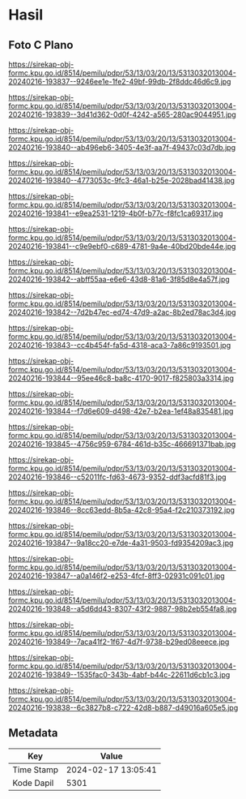 # Hasil

## Foto C Plano

https://sirekap-obj-formc.kpu.go.id/8514/pemilu/pdpr/53/13/03/20/13/5313032013004-20240216-193837--9246ee1e-1fe2-49bf-99db-2f8ddc46d6c9.jpg

https://sirekap-obj-formc.kpu.go.id/8514/pemilu/pdpr/53/13/03/20/13/5313032013004-20240216-193839--3d41d362-0d0f-4242-a565-280ac9044951.jpg

https://sirekap-obj-formc.kpu.go.id/8514/pemilu/pdpr/53/13/03/20/13/5313032013004-20240216-193840--ab496eb6-3405-4e3f-aa7f-49437c03d7db.jpg

https://sirekap-obj-formc.kpu.go.id/8514/pemilu/pdpr/53/13/03/20/13/5313032013004-20240216-193840--4773053c-9fc3-46a1-b25e-2028bad41438.jpg

https://sirekap-obj-formc.kpu.go.id/8514/pemilu/pdpr/53/13/03/20/13/5313032013004-20240216-193841--e9ea2531-1219-4b0f-b77c-f8fc1ca69317.jpg

https://sirekap-obj-formc.kpu.go.id/8514/pemilu/pdpr/53/13/03/20/13/5313032013004-20240216-193841--c9e9ebf0-c689-4781-9a4e-40bd20bde44e.jpg

https://sirekap-obj-formc.kpu.go.id/8514/pemilu/pdpr/53/13/03/20/13/5313032013004-20240216-193842--abff55aa-e6e6-43d8-81a6-3f85d8e4a57f.jpg

https://sirekap-obj-formc.kpu.go.id/8514/pemilu/pdpr/53/13/03/20/13/5313032013004-20240216-193842--7d2b47ec-ed74-47d9-a2ac-8b2ed78ac3d4.jpg

https://sirekap-obj-formc.kpu.go.id/8514/pemilu/pdpr/53/13/03/20/13/5313032013004-20240216-193843--cc4b454f-fa5d-4318-aca3-7a86c9193501.jpg

https://sirekap-obj-formc.kpu.go.id/8514/pemilu/pdpr/53/13/03/20/13/5313032013004-20240216-193844--95ee46c8-ba8c-4170-9017-f825803a3314.jpg

https://sirekap-obj-formc.kpu.go.id/8514/pemilu/pdpr/53/13/03/20/13/5313032013004-20240216-193844--f7d6e609-d498-42e7-b2ea-1ef48a835481.jpg

https://sirekap-obj-formc.kpu.go.id/8514/pemilu/pdpr/53/13/03/20/13/5313032013004-20240216-193845--4756c959-6784-461d-b35c-466691371bab.jpg

https://sirekap-obj-formc.kpu.go.id/8514/pemilu/pdpr/53/13/03/20/13/5313032013004-20240216-193846--c52011fc-fd63-4673-9352-ddf3acfd81f3.jpg

https://sirekap-obj-formc.kpu.go.id/8514/pemilu/pdpr/53/13/03/20/13/5313032013004-20240216-193846--8cc63edd-8b5a-42c8-95a4-f2c210373192.jpg

https://sirekap-obj-formc.kpu.go.id/8514/pemilu/pdpr/53/13/03/20/13/5313032013004-20240216-193847--9a18cc20-e7de-4a31-9503-fd9354209ac3.jpg

https://sirekap-obj-formc.kpu.go.id/8514/pemilu/pdpr/53/13/03/20/13/5313032013004-20240216-193847--a0a146f2-e253-4fcf-8ff3-02931c091c01.jpg

https://sirekap-obj-formc.kpu.go.id/8514/pemilu/pdpr/53/13/03/20/13/5313032013004-20240216-193848--a5d6dd43-8307-43f2-9887-98b2eb554fa8.jpg

https://sirekap-obj-formc.kpu.go.id/8514/pemilu/pdpr/53/13/03/20/13/5313032013004-20240216-193849--7aca41f2-1f67-4d7f-9738-b29ed08eeece.jpg

https://sirekap-obj-formc.kpu.go.id/8514/pemilu/pdpr/53/13/03/20/13/5313032013004-20240216-193849--1535fac0-343b-4abf-b44c-22611d6cb1c3.jpg

https://sirekap-obj-formc.kpu.go.id/8514/pemilu/pdpr/53/13/03/20/13/5313032013004-20240216-193838--6c3827b8-c722-42d8-b887-d49016a605e5.jpg


## Metadata

| Key        | Value               |
| ---------- | ------------------- |
| Time Stamp | 2024-02-17 13:05:41 |
| Kode Dapil | 5301                |



